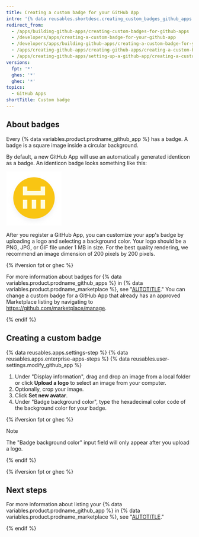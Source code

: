 ```yaml
---
title: Creating a custom badge for your GitHub App
intro: '{% data reusables.shortdesc.creating_custom_badges_github_apps %}'
redirect_from:
  - /apps/building-github-apps/creating-custom-badges-for-github-apps
  - /developers/apps/creating-a-custom-badge-for-your-github-app
  - /developers/apps/building-github-apps/creating-a-custom-badge-for-your-github-app
  - /apps/creating-github-apps/creating-github-apps/creating-a-custom-badge-for-your-github-app
  - /apps/creating-github-apps/setting-up-a-github-app/creating-a-custom-badge-for-your-github-app
versions:
  fpt: '*'
  ghes: '*'
  ghec: '*'
topics:
  - GitHub Apps
shortTitle: Custom badge
---
```


## About badges

Every {% data variables.product.prodname_github_app %} has a badge. A badge is a square image inside a circular background.

By default, a new GitHub App will use an automatically generated identicon as a badge. An identicon badge looks something like this:

![Screenshot of an identicon, which consists of white pixels in a random pattern on a circular yellow background.](/assets/images/help/apps/identicon.png)

After you register a GitHub App, you can customize your app's badge by uploading a logo and selecting a background color. Your logo should be a PNG, JPG, or GIF file under 1 MB in size. For the best quality rendering, we recommend an image dimension of 200 pixels by 200 pixels.

{% ifversion fpt or ghec %}

For more information about badges for {% data variables.product.prodname_github_apps %} in {% data variables.product.prodname_marketplace %}, see "[AUTOTITLE](/apps/publishing-apps-to-github-marketplace/listing-an-app-on-github-marketplace/writing-a-listing-description-for-your-app#guidelines-for-logos)." You can change a custom badge for a GitHub App that already has an approved Marketplace listing by navigating to https://github.com/marketplace/manage.

{% endif %}

## Creating a custom badge

{% data reusables.apps.settings-step %}
{% data reusables.apps.enterprise-apps-steps %}
{% data reusables.user-settings.modify_github_app %}
1. Under "Display information", drag and drop an image from a local folder or click **Upload a logo** to select an image from your computer.
1. Optionally, crop your image.
1. Click **Set new avatar**.
1. Under "Badge background color", type the hexadecimal color code of the background color for your badge.

{% ifversion fpt or ghec %}

   > [!NOTE]
   > The "Badge background color" input field will only appear after you upload a logo.

{% endif %}

{% ifversion fpt or ghec %}

## Next steps

For more information about listing your {% data variables.product.prodname_github_app %} in {% data variables.product.prodname_marketplace %}, see "[AUTOTITLE](/apps/publishing-apps-to-github-marketplace/listing-an-app-on-github-marketplace)."

{% endif %}
